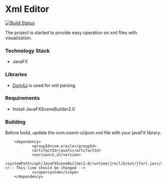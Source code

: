 # Xml Editor

[![Build Status](https://travis-ci.org/onurkaraduman/com.noxml.svg?branch=master)](https://travis-ci.org/onurkaraduman/com.noxml)

The project is started to provide easy operation on xml files with visualization.

### Technology Stack
* JavaFX

### Libraries
* [Dom4J](https://dom4j.github.io/) is used for xml parsing

### Requirements
* Install JavaFXSceneBuilder2.0

### Building
Before build, update the com.noxml-ui/pom.xml file with your javaFX library.
````
    <dependency>
            <groupId>com.oracle</groupId>
            <artifactId>javafx</artifactId>
            <version>2.2</version>
            <systemPath>/opt/JavaFXSceneBuilder2.0/runtime/jre/lib/ext/jfxrt.jar</systemPath> <!-- This line should be changed -->
            <scope>system</scope>
    </dependency>
````